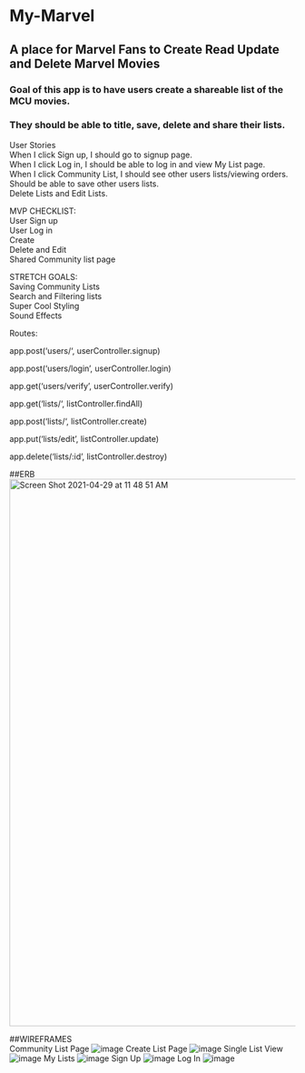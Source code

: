 # My-Marvel

## A place for Marvel Fans to Create Read Update and Delete Marvel Movies

### Goal of this app is to have users create a shareable list of the MCU movies.
### They should be able to title, save, delete and share their lists.

User Stories<br/>
When I click Sign up, I should go to signup page.<br/>
When I click Log in, I should be able to log in and view My List page.<br/>
When I click Community List, I should see other users lists/viewing orders.<br/>
Should be able to save other users lists.<br/>
Delete Lists and Edit Lists.<br/>
    
    
MVP CHECKLIST:<br/>
User Sign up<br/>
User Log in<br/>
Create<br/>
Delete and Edit<br/>
Shared Community list page<br/>


STRETCH GOALS:<br/>
Saving Community Lists<br/>
Search and Filtering lists<br/>
Super Cool Styling<br/>
Sound Effects<br/>

Routes:<br/>

app.post(‘users/‘, userController.signup)<br/>

app.post(‘users/login’, userController.login)<br/>

app.get(‘users/verify’, userController.verify)<br/>

app.get(‘lists/‘, listController.findAll)<br/>

app.post(‘lists/‘, listController.create)<br/>

app.put(‘lists/edit’, listController.update)<br/>

app.delete(‘lists/:id’, listController.destroy)

##ERB
<img width="963" alt="Screen Shot 2021-04-29 at 11 48 51 AM" src="https://user-images.githubusercontent.com/79672776/116580077-07fc1100-a8e1-11eb-8161-738544f256cd.png">


##WIREFRAMES<br/>
Community List Page
![image](https://user-images.githubusercontent.com/79672776/116503626-8ffffd80-a884-11eb-9d08-41dbae67b13c.png)
Create List Page
![image](https://user-images.githubusercontent.com/79672776/116503637-95f5de80-a884-11eb-95ec-6551ed4938ce.png)
Single List View
![image](https://user-images.githubusercontent.com/79672776/116503655-9b532900-a884-11eb-84a2-2c52e260f505.png)
My Lists
![image](https://user-images.githubusercontent.com/79672776/116503665-a443fa80-a884-11eb-81f5-eb63d3dd8abc.png)
Sign Up
![image](https://user-images.githubusercontent.com/79672776/116503670-aa39db80-a884-11eb-8f00-470dc7e0c068.png)
Log In
![image](https://user-images.githubusercontent.com/79672776/116503672-ae65f900-a884-11eb-94d8-bb8594cdb8e1.png)
